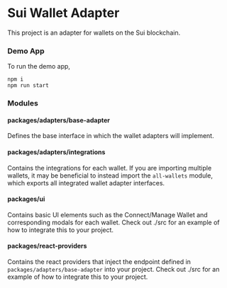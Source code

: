 # Sui Wallet Adapter

This project is an adapter for wallets on the Sui blockchain.

### Demo App

To run the demo app,

```
npm i
npm run start
```

### Modules

#### packages/adapters/base-adapter

Defines the base interface in which the wallet adapters will implement.

#### packages/adapters/integrations

Contains the integrations for each wallet. If you are importing multiple wallets, it may be beneficial to instead import the `all-wallets` module, which exports all integrated wallet adapter interfaces.

#### packages/ui

Contains basic UI elements such as the Connect/Manage Wallet and corresponding modals for each wallet. Check out ./src for an example of how to integrate this to your project.

#### packages/react-providers

Contains the react providers that inject the endpoint defined in `packages/adapters/base-adapter` into your project. Check out ./src for an example of how to integrate this to your project.
